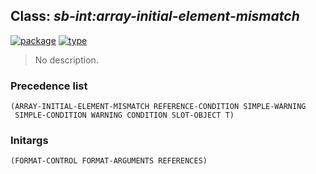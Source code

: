 ## Class: ***sb-int:array-initial-element-mismatch***
[![package](https://img.shields.io/badge/Package-SB--INT-5f9ea0.svg?style=social&colorA=999999)](../) [![type](https://img.shields.io/badge/Type-Class-5f9ea0.svg?style=social&colorA=999999)](../#class) 

> No description.

### Precedence list
```
(ARRAY-INITIAL-ELEMENT-MISMATCH REFERENCE-CONDITION SIMPLE-WARNING
 SIMPLE-CONDITION WARNING CONDITION SLOT-OBJECT T)
```
### Initargs
```
(FORMAT-CONTROL FORMAT-ARGUMENTS REFERENCES)
```
